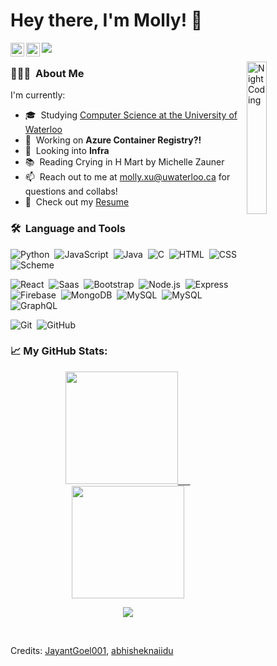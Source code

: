 # Hey there, I'm Molly! 👋 
<a href="https://www.linkedin.com/in/mollyxu4/">
  <img align="left" alt="Molly's Linkedin" width="22px" src="https://raw.githubusercontent.com/peterthehan/peterthehan/master/assets/linkedin.svg" />
</a>
<a href="https://open.spotify.com/user/lollypop.m">
  <img align="left" alt="Molly's Spotify" width="22px" src="https://upload.wikimedia.org/wikipedia/commons/1/19/Spotify_logo_without_text.svg" />
</a>

![](https://visitor-badge.glitch.me/badge?page_id=mollyxu.mollyxu)

<img align="right" alt="Night Coding" width="25%" src="https://media.giphy.com/media/YPQ62IX4xd60xJDaBu/giphy.gif"/>

### 👩🏻‍💻 &nbsp;About Me
I'm currently:
- 🎓 &nbsp;Studying <a href="https://uwaterloo.ca/future-students/programs/computer-science">Computer Science at the University of Waterloo</a>
- 🐳 &nbsp;Working on **Azure Container Registry?!**
- 🌱 &nbsp;Looking into **Infra**
- 📚 &nbsp;Reading Crying in H Mart by Michelle Zauner
- 📫 &nbsp;Reach out to me at [molly.xu@uwaterloo.ca](molly.xu@uwaterloo.ca) for questions and collabs!
- 📄 &nbsp;Check out my [Resume](https://drive.google.com/file/d/1e38zzTzyCQpCxL9GCBqzrEj3GQTCch7F/)
<!-- - 🎹 &nbsp;Learn more about me at mollyxu.com -->

### 🛠 &nbsp;Language and Tools
![Python](https://img.shields.io/badge/-Python-05122A?style=flat&logo=python)&nbsp;
![JavaScript](https://img.shields.io/badge/-JavaScript-05122A?style=flat&logo=javascript)&nbsp;
![Java](https://img.shields.io/badge/-Java-05122A?style=flat&logo=Java&logoColor=FFA518)&nbsp;
![C](https://img.shields.io/badge/-C-05122A?style=flat&logo=C&logoColor=A8B9CC)&nbsp;
![HTML](https://img.shields.io/badge/-HTML-05122A?style=flat&logo=HTML5)&nbsp;
![CSS](https://img.shields.io/badge/-CSS-05122A?style=flat&logo=CSS3&logoColor=1572B6)&nbsp;
![Scheme](https://img.shields.io/badge/-Scheme-05122A?style=flat&logo=scheme)&nbsp;

![React](https://img.shields.io/badge/-React-05122A?style=flat&logo=react)&nbsp;
![Saas](https://img.shields.io/badge/-Saas-05122A?style=flat&logo=sass)&nbsp;
![Bootstrap](https://img.shields.io/badge/-Bootstrap-05122A?style=flat&logo=bootstrap)&nbsp;
![Node.js](https://img.shields.io/badge/-Node.js-05122A?style=flat&logo=nodejs)&nbsp;
![Express](https://img.shields.io/badge/-Express.js-05122A?style=flat&logo=express)&nbsp;
![Firebase](https://img.shields.io/badge/-Firebase-05122A?style=flat&logo=firebase)&nbsp;
![MongoDB](https://img.shields.io/badge/-MongoDB-05122A?style=flat&logo=mongodb)&nbsp;
![MySQL](https://img.shields.io/badge/-MySQL-05122A?style=flat&logo=mysql)&nbsp;
![MySQL](https://img.shields.io/badge/-PostgreSQL-05122A?style=flat&logo=postgresql)&nbsp;
![GraphQL](https://img.shields.io/badge/-GraphQL-05122A?style=flat&logo=graphql)&nbsp;

![Git](https://img.shields.io/badge/-Git-05122A?style=flat&logo=git)&nbsp;
![GitHub](https://img.shields.io/badge/-GitHub-05122A?style=flat&logo=github)&nbsp;

### 📈 My GitHub Stats:
<p align="center">
<a href="https://github.com/mollyxu">
  <img height="180em" src="https://github-readme-stats.vercel.app/api/top-langs/?username=mollyxu&theme=prussian&hide_border=true"/>
  &nbsp;&nbsp;&nbsp;&nbsp;
  <img height="180em" src="https://github-readme-stats.vercel.app/api?username=mollyxu&count_private=true&hide=stars&show_icons=true&theme=prussian&hide_border=true"/>
</a>
</p>
<p align="center">
  <a>
    <img align="center" src="https://github-readme-streak-stats.herokuapp.com/?user=mollyxu&theme=prussian&hide_border=true"/>
  </a>
</p>

<br />

Credits: [JayantGoel001](https://github.com/JayantGoel001/), [abhisheknaiidu](https://github.com/abhisheknaiidu)


